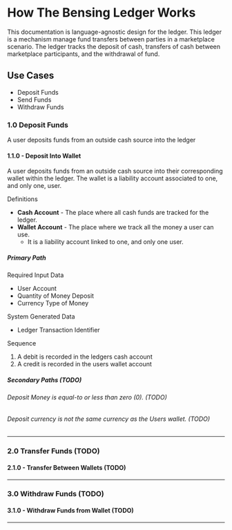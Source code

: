 # How The Bensing Ledger Works

This documentation is language-agnostic design for the ledger.  This ledger is a mechanism manage fund transfers between parties in a marketplace scenario.  The ledger tracks the deposit of cash, transfers of cash between marketplace participants, and the withdrawal of fund.

## Use Cases

- Deposit Funds
- Send Funds
- Withdraw Funds

### 1.0 Deposit Funds

A user deposits funds from an outside cash source into the ledger

#### 1.1.0 - Deposit Into Wallet

A user deposits funds from an outside cash source into their corresponding wallet within the ledger.  The wallet is a liability account associated to one, and only one, user.

Definitions

* **Cash Account** - The place where all cash funds are tracked for the ledger.
* **Wallet Account** - The place where we track all the money a user can use. 
  * It is a liability account linked to one, and only one user. 

##### Primary Path

Required Input Data

* User Account
* Quantity of Money Deposit
* Currency Type of Money

System Generated Data

* Ledger Transaction Identifier

Sequence

1) A debit is recorded in the ledgers cash account
2) A credit is recorded in the users wallet account

##### Secondary Paths (TODO)

###### Deposit Money is equal-to or less than zero (0). (TODO)

###### Deposit currency is not the same currency as the Users wallet. (TODO)


---


### 2.0 Transfer Funds (TODO)

#### 2.1.0 - Transfer Between Wallets (TODO)


___


### 3.0 Withdraw Funds (TODO)

#### 3.1.0 - Withdraw Funds from Wallet (TODO)

---

